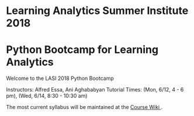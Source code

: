 # Learning Analytics Summer Institute 2018
# Python Bootcamp for Learning Analytics


Welcome to the LASI 2018 Python Bootcamp

Instructors: Alfred Essa, Ani Aghababyan
Tutorial Times: (Mon, 6/12, 4 - 6 pm), (Wed, 6/14, 8:30 - 10:30 am)


The most current syllabus will be maintained at the <a href="https://github.com/alfredessa/lasi2018/wiki/LASI2018-Python-Tutorial"> Course Wiki </a> .
